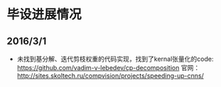 # 毕设进展情况
## 2016/3/1
* 未找到基分解、迭代剪枝权重的代码实现，找到了kernal张量化的code: https://github.com/vadim-v-lebedev/cp-decomposition
官网：http://sites.skoltech.ru/compvision/projects/speeding-up-cnns/